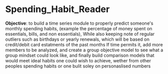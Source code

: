 # Spending_Habit_Reader

<b>Objective</b>: to build a time series module to properly predict someone's monthly spending habits, (example the percentage of money spent on essentials, bills, and non essentials), 
While also keeping note of regular outliers such as birthdays or yearly renewals, which will be based on credit/debit card estatments of the past months
If time permits it, add more members to be analyzed, and create a group objective model to see what a group mindset could look like, and finally build comparison models that would meet ideal habits one could wish to achieve, wether from other peoples spending habits or one bulit soley on personaslised numbers
